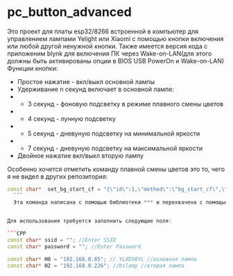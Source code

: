 # pc_button_advanced
Это проект для платы esp32/8266 встроенной в компьютер для управлением лампами Yelight или Xiaomi с помощью кнопки включения или любой другой ненужной кнопки. Также имеется версия кода с приложеним blynk для включения ПК через Wake-on-LAN(для этого должны быть активированы опции в BIOS USB PowerOn и Wake-on-LAN)
Функции кнопки:
  * Простое нажатие - вкл/выкл основной лампы
  * Удерживание n секунд включает в основной лампе:
   * * 3 секунд - фоновую подсветку в режиме плавного смены цветов
   * * 4 секунд - лунную подсветку
   * * 5 секунд - дневуную подсветку на минимальной яркости
   * * 7 секунд - дневуную подсветку на максимальной яркости
   * Двойное нажатие вкл/выкл вторую лампу
   
   Особенно хочется отметить команду плавной смены цветов это то, чего я не видел в других репозитория:
   ```CPP
   const char*  set_bg_start_cf = "{\"id\":1,\"method\":\"bg_start_cf\",\"params\":[0,0,\"10000,1,255,100,10000,1,65280,100,10000,1,16711680,100\"]}\r\n";
     ```
     Эта команда написана с помощью библиотеки *** и перехвачена с помощью Wireshark!
     
   
   Для использования требуется заполнить следующие поля:
   
   ```CPP
   const char* ssid = ""; //Enter SSID
const char* password = ""; //Enter Password
```
   ```CPP
   const char* H0 = "192.168.0.85"; // YLXD50YL //основная лампа
const char* H2 = "192.168.0.226"; //bslamp //вторая лампа
```

  
  
